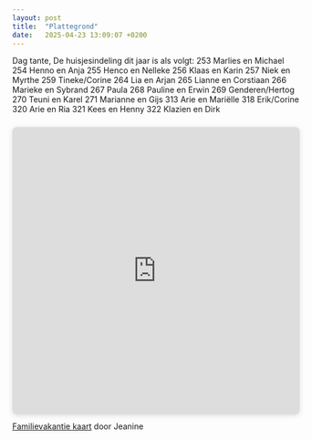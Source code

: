 ```yaml
---
layout: post
title:  "Plattegrond"
date:   2025-04-23 13:09:07 +0200
---
```

<span class="sr-only">
Dag tante,
De huisjesindeling dit jaar is als volgt:
253 Marlies en Michael
254 Henno en Anja
255 Henco en Nelleke 
256 Klaas en Karin 
257 Niek en Myrthe 
259 Tineke/Corine
264 Lia en Arjan
265 Lianne en Corstiaan 
266 Marieke en Sybrand 
267 Paula
268 Pauline en Erwin 
269 Genderen/Hertog 
270 Teuni en Karel
271 Marianne en Gijs 
313 Arie en Mariëlle
318 Erik/Corine 
320 Arie en Ria 
321 Kees en Henny
322 Klazien en Dirk
</span>
<div style="position: relative; width: 100%; height: 0; padding-top: 100.0000%;
 padding-bottom: 0; box-shadow: 0 2px 8px 0 rgba(63,69,81,0.16); margin-top: 1.6em; margin-bottom: 0.9em; overflow: hidden;
 border-radius: 8px; will-change: transform;">
  <iframe loading="lazy" style="position: absolute; width: 100%; height: 100%; top: 0; left: 0; border: none; padding: 0;margin: 0;"
    src="https://www.canva.com/design/DAE_RJis-1k/rBkIKrGpvKpi52JPmwgkTQ/view?embed" allowfullscreen="allowfullscreen" allow="fullscreen">
  </iframe>
</div>
<a href="https:&#x2F;&#x2F;www.canva.com&#x2F;design&#x2F;DAE_RJis-1k&#x2F;rBkIKrGpvKpi52JPmwgkTQ&#x2F;view?utm_content=DAE_RJis-1k&amp;utm_campaign=designshare&amp;utm_medium=embeds&amp;utm_source=link" target="_blank" rel="noopener">Familievakantie kaart</a> door Jeanine
